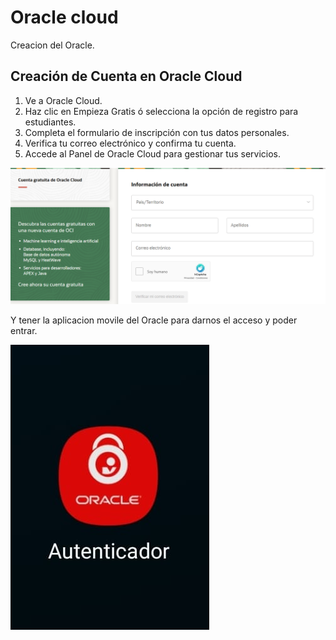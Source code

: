 # Oracle cloud

Creacion del Oracle.

## Creación de Cuenta en Oracle Cloud
1. Ve a Oracle Cloud.
2. Haz clic en Empieza Gratis ó selecciona la opción de registro para estudiantes.
3. Completa el formulario de inscripción con tus datos personales.
4. Verifica tu correo electrónico y confirma tu cuenta.
5. Accede al Panel de Oracle Cloud para gestionar tus servicios.

![screen](https://github.com/Snapshotss/Snapshotss.github.io/blob/main/Oracle%20Cloud/Oracle.png)

Y tener la aplicacion movile del Oracle para darnos el acceso y poder entrar.

![screen](https://github.com/Snapshotss/Snapshotss.github.io/blob/main/Oracle%20Cloud/Oraclemov.jpeg)
